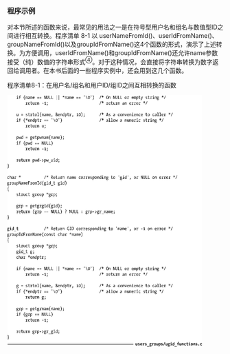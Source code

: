 ### 程序示例

对本节所述的函数来说，最常见的用法之一是在符号型用户名和组名与数值型ID之间进行相互转换。程序清单 8-1 以 userNameFromId()、userIdFromName()、groupNameFromId()以及groupIdFromName()这4个函数的形式，演示了上述转换。为方便调用，userIdFromName()和groupIdFromName()还允许name参数接受（纯）数值的字符串形式<sup class="my_markdown">④</sup>。对于这种情况，会直接将字符串转换为数字返回给调用者。在本书后面的一些程序实例中，还会用到这几个函数。

程序清单8-1：在用户名/组名和用户ID/组ID之间互相转换的函数

<img class="my_markdown" src="../images/179.png" style="width: 90%" width="90%"/>

